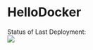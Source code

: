 # HelloDocker

Status of Last Deployment: <br>
<img src="https://github.com/DenisKhanov/HelloDocker/workflows/My-Test/badge.svg?branch=master"><br>

